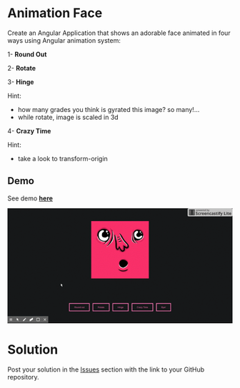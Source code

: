 # Animation Face

Create an Angular Application that shows an adorable face animated
in four ways using Angular animation system:

1- **Round Out** 

2- **Rotate** 

3- **Hinge** 

Hint: 
- how many grades you think is gyrated this image? so many!... 
- while rotate, image is scaled in 3d

4- **Crazy Time** 

 Hint:
 - take a look to  transform-origin
 


## Demo

See demo **[here](https://ltciro.github.io/face-animation/)**

![Demo](demo.gif)

# Solution

Post your solution in the [Issues](https://github.com/angular-medellin/challenges/issues) section with the link to your GitHub repository.
